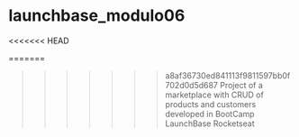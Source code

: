 ﻿# launchbase_modulo06
<<<<<<< HEAD

=======
>>>>>>> a8af36730ed841113f9811597bb0f702d0d5d687
Project of a marketplace with CRUD of products and customers developed in BootCamp LaunchBase Rocketseat
